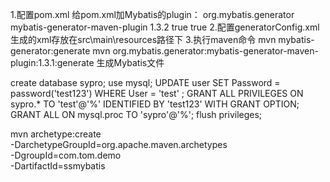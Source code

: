 1.配置pom.xml
给pom.xml加Mybatis的plugin：
<plugin>
   <groupId>org.mybatis.generator</groupId>
   <artifactId>mybatis-generator-maven-plugin</artifactId>
   <version>1.3.2</version>
           <configuration>
                 <verbose>true</verbose>
                 <overwrite>true</overwrite>
           </configuration>
</plugin>
2.配置generatorConfig.xml
生成的xml存放在src\main\resources路径下
3.执行maven命令
mvn mybatis-generator:generate
mvn org.mybatis.generator:mybatis-generator-maven-plugin:1.3.1:generate
生成Mybatis文件

create database sypro;
use mysql;
UPDATE user SET Password = password('test123') WHERE User = 'test' ;
GRANT ALL PRIVILEGES ON sypro.* TO 'test'@'%' IDENTIFIED BY 'test123' WITH GRANT OPTION;
GRANT ALL ON mysql.proc TO 'sypro'@'%';
flush privileges;


mvn archetype:create \
  -DarchetypeGroupId=org.apache.maven.archetypes \
  -DgroupId=com.tom.demo \
  -DartifactId=ssmybatis